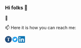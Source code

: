 ### Hi folks 👋

🔭 

📫 Here it is how you can reach me:

[<img align="left" alt="tomislavk.blog " width="22px" src="/IMG_0190.png" />][website]
[<img align="left" alt="tomislavk.blog | Twitter" width="22px" src="/twitter-icon.png" />][twitter]
[<img align="left" alt="tomislavk.blog | LinkedIn" width="22px" src="/LinkedIn_logo_initials.png" />][linkedin]



[website]: https://tomislavk.blog
[twitter]: https://twitter.com/tkranjec
[linkedin]: https://www.linkedin.com/in/tkranjec/  

<!--
**tomk39/tomk39** is a ✨ _special_ ✨ repository because its `README.md` (this file) appears on your GitHub profile.

Here are some ideas to get you started:

- 🔭 I’m currently working on ...
- 🌱 I’m currently learning ...
- 👯 I’m looking to collaborate on ...
- 🤔 I’m looking for help with ...
- 💬 Ask me about ...
- 📫 How to reach me: ...
- 😄 Pronouns: ...
- ⚡ Fun fact: ...
-->
